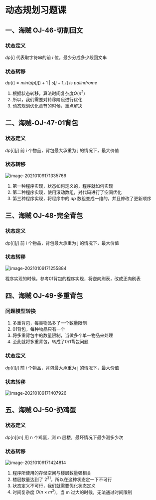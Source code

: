 # 动态规划习题课

## 一、海贼 OJ-46-切割回文

### 状态定义

$dp[i]$ 代表取字符串的前 $i$ 位，最少分成多少段回文串



### 状态转移

$dp[i] = min(dp[j]) + 1\ |\ s[j + 1, i]\ is\ palindrome$



1. 根据状态转移，算法时间复杂度$O(n^2)$
2. 所以，我们需要对转移阶段进行优化
3. 动态规划优化章节的时候，重点解决



## 二、海贼-OJ-47-01背包

### 状态定义

$dp[i][j]$ 前 i 个物品，背包最大承重为 j 的情况下，最大价值



### 状态转移

![image-20210109171335766](https://gitee.com/long_kejie/image/raw/master/image-20210109171335766.png)

1. 第一种程序实现，状态如何定义的，程序就如何实现
2. 第二种程序实现，使用滚动数组，对代码进行了空间优化
3. 第三种程序实现，将程序中的 $dp$ 数组变成一维的，并且修改了更新顺序



## 三、海贼 OJ-48-完全背包

### 状态定义

$dp[i][j]$ 前 i 个物品，背包最大承重为 j 的情况下，最大价值



### 状态转移

![image-20210109171255884](https://gitee.com/long_kejie/image/raw/master/image-20210109171255884.png)

程序实现的时候，参考01背包的程序实现，将逆向刷表，改成正向刷表



## 四、海贼 OJ-49-多重背包

### 问题模型转换

1. 多重背包，每类物品多了一个数量限制
2. 01背包，每种物品只有一个
3. 将多重背包中的数量限制，当做多个单一物品来处理
4. 至此就将多重背包，转成了0/1背包问题



### 状态定义

$dp[i][j]$ 前 i 个物品，背包最大承重为 j 的情况下，最大价值



### 状态转移

![image-20210109171407926](https://gitee.com/long_kejie/image/raw/master/image-20210109171407926.png)



## 五、海贼 OJ-50-扔鸡蛋

### 状态定义

$dp[n][m]$ 用 n 个鸡蛋，测 m 层楼，最坏情况下最少测多少次



### 状态转移

![image-20210109171424814](https://gitee.com/long_kejie/image/raw/master/image-20210109171424814.png)

1. 程序所使用的存储空间与楼层数量强相关
2. 楼层数量达到了 $2^{31}$，所以在这种状态定一下不可行
3. 状态定义不可行，我们就需要优化状态定义
4. 时间复杂度 $O(n \times m^2)$，当 m 过大的时候，无法通过时间限制





















